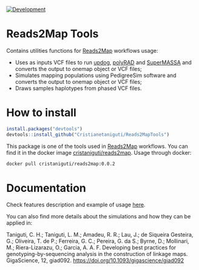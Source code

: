 [![Development](https://img.shields.io/badge/development-active-blue.svg)](https://img.shields.io/badge/development-active-blue.svg)

# Reads2Map Tools

Contains utilities functions for [Reads2Map](https://github.com/Cristianetaniguti/Reads2Map) workflows usage:

- Uses as inputs VCF files to run [updog](https://github.com/dcgerard/updog), [polyRAD](https://github.com/lvclark/polyRAD) and [SuperMASSA](https://bitbucket.org/orserang/supermassa.git/src) and converts the output to onemap object or VCF files;
- Simulates mapping populations using PedigreeSim software and converts the output to onemap object or VCF files;
- Draws samples haplotypes from phased VCF files.

# How to install

```R
install.packages("devtools")
devtools::install_github("Cristianetaniguti/Reads2MapTools")
```

This package is one of the tools used in [Reads2Map](https://github.com/Cristianetaniguti/Reads2Map) workflows. You can find it in the docker image [cristaniguti/reads2map](https://hub.docker.com/repository/docker/cristaniguti/reads2map). Usage through docker:

```bash
docker pull cristaniguti/reads2map:0.0.2
```

# Documentation

Check features description and example of usage [here](https://cristianetaniguti.github.io/Tutorials/Reads2MapTools/Simulations.html).

You can also find more details about the simulations and how they can be applied in:

Taniguti, C. H.; Taniguti, L. M.; Amadeu, R. R.; Lau, J.; de Siqueira Gesteira, G.; Oliveira, T. de P.; Ferreira, G. C.; Pereira, G. da S.;  Byrne, D.;  Mollinari, M.; Riera-Lizarazu, O.; Garcia, A. A. F. Developing best practices for genotyping-by-sequencing analysis in the construction of linkage maps. GigaScience, 12, giad092. https://doi.org/10.1093/gigascience/giad092
